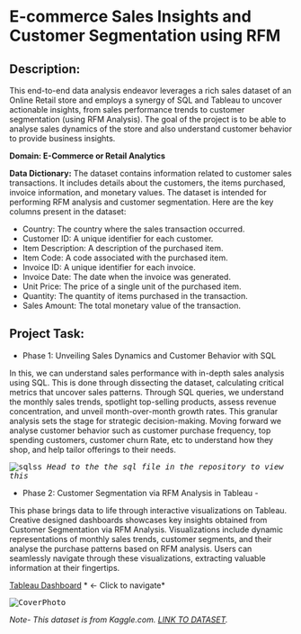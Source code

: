 # E-commerce Sales Insights and Customer Segmentation using RFM 

## Description:
This end-to-end data analysis endeavor leverages a rich sales dataset of an Online Retail store and employs a synergy of SQL and Tableau to uncover actionable insights, from sales performance trends to customer segmentation (using RFM Analysis). The goal of the project is to be able to analyse sales dynamics of the store and also understand customer behavior to provide business insights.

**Domain: E-Commerce or Retail Analytics**

**Data Dictionary:**
The dataset contains information related to customer sales transactions. It includes details about the customers, the items purchased, invoice information, and monetary values. The dataset is intended for performing RFM analysis and customer segmentation. Here are the key columns present in the dataset:

- Country: The country where the sales transaction occurred.
- Customer ID: A unique identifier for each customer.
- Item Description: A description of the purchased item.
- Item Code: A code associated with the purchased item.
- Invoice ID: A unique identifier for each invoice.
- Invoice Date: The date when the invoice was generated.
- Unit Price: The price of a single unit of the purchased item.
- Quantity: The quantity of items purchased in the transaction.
- Sales Amount: The total monetary value of the transaction.

## Project Task:
- Phase 1: Unveiling Sales Dynamics and Customer Behavior with SQL
  
In this, we can understand sales performance with in-depth sales analysis using SQL. This is done through dissecting the dataset, calculating critical metrics that uncover sales patterns. Through SQL queries, we understand the monthly sales trends, spotlight top-selling products, assess revenue concentration, and unveil month-over-month growth rates. This granular analysis sets the stage for strategic decision-making. Moving forward we analyse customer behavior such as customer purchase frequency, top spending customers, customer churn Rate, etc to understand how they shop, and help tailor offerings to their needs. 

<kbd>![sqlss](https://github.com/IamAmishaG/E-commerce-Sales-Inisghts-and-Customer-Segmentation-using-RFM-Analysis/assets/132007481/4a867589-9ec2-495a-860c-da4dd4039d9d)
*Head to the the sql file in the repository to view this*


- Phase 2: Customer Segmentation via RFM Analysis in Tableau - 
  
This phase brings data to life through interactive visualizations on Tableau. Creative designed dashboards showcases key insights obtained from Customer Segmentation via RFM Analysis. Visualizations include dynamic representations of monthly sales trends, customer segments, and their analyse the purchase patterns based on RFM analysis. Users can seamlessly navigate through these visualizations, extracting valuable information at their fingertips.

[Tableau Dashboard](https://public.tableau.com/views/CustomerSegmentationUsingRFMAnalysis_16923639221210/Central?:language=en-US&:display_count=n&:origin=viz_share_link) * <- Click to navigate*

<kbd>![CoverPhoto](https://github.com/IamAmishaG/E-commerce-Sales-Inisghts-and-Customer-Segmentation-using-RFM-Analysis/assets/132007481/48b24cbd-3018-46e9-97c4-b87a82f0925e)



*Note-*
*This dataset is from Kaggle.com. [LINK TO DATASET](https://www.kaggle.com/datasets/sachinsin8h/online-retail-dataset).* 

